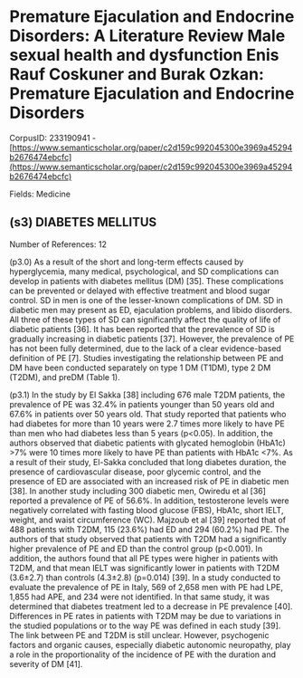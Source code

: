 # Premature Ejaculation and Endocrine Disorders: A Literature Review Male sexual health and dysfunction Enis Rauf Coskuner and Burak Ozkan: Premature Ejaculation and Endocrine Disorders

CorpusID: 233190941 - [https://www.semanticscholar.org/paper/c2d159c992045300e3969a45294b2676474ebcfc](https://www.semanticscholar.org/paper/c2d159c992045300e3969a45294b2676474ebcfc)

Fields: Medicine

## (s3) DIABETES MELLITUS
Number of References: 12

(p3.0) As a result of the short and long-term effects caused by hyperglycemia, many medical, psychological, and SD complications can develop in patients with diabetes mellitus (DM) [35]. These complications can be prevented or delayed with effective treatment and blood sugar control. SD in men is one of the lesser-known complications of DM. SD in diabetic men may present as ED, ejaculation problems, and libido disorders. All three of these types of SD can significantly affect the quality of life of diabetic patients [36]. It has been reported that the prevalence of SD is gradually increasing in diabetic patients [37]. However, the prevalence of PE has not been fully determined, due to the lack of a clear evidence-based definition of PE [7]. Studies investigating the relationship between PE and DM have been conducted separately on type 1 DM (T1DM), type 2 DM (T2DM), and preDM (Table 1).

(p3.1) In the study by El Sakka [38] including 676 male T2DM patients, the prevalence of PE was 32.4% in patients younger than 50 years old and 67.6% in patients over 50 years old. That study reported that patients who had diabetes for more than 10 years were 2.7 times more likely to have PE than men who had diabetes less than 5 years (p<0.05). In addition, the authors observed that diabetic patients with glycated hemoglobin (HbA1c) >7% were 10 times more likely to have PE than patients with HbA1c <7%. As a result of their study, El-Sakka concluded that long diabetes duration, the presence of cardiovascular disease, poor glycemic control, and the presence of ED are associated with an increased risk of PE in diabetic men [38]. In another study including 300 diabetic men, Owiredu et al [36] reported a prevalence of PE of 56.6%. In addition, testosterone levels were negatively correlated with fasting blood glucose (FBS), HbA1c, short IELT, weight, and waist circumference (WC). Majzoub et al [39] reported that of 488 patients with T2DM, 115 (23.6%) had ED and 294 (60.2%) had PE. The authors of that study observed that patients with T2DM had a significantly higher prevalence of PE and ED than the control group (p<0.001). In addition, the authors found that all PE types were higher in patients with T2DM, and that mean IELT was significantly lower in patients with T2DM (3.6±2.7) than controls (4.3±2.8) (p=0.014) [39]. In a study conducted to evaluate the prevalence of PE in Italy, 569 of 2,658 men with PE had LPE, 1,855 had APE, and 234 were not identified. In that same study, it was determined that diabetes treatment led to a decrease in PE prevalence [40]. Differences in PE rates in patients with T2DM may be due to variations in the studied populations or to the way PE was defined in each study [39]. The link between PE and T2DM is still unclear. However, psychogenic factors and organic causes, especially diabetic autonomic neuropathy, play a role in the proportionality of the incidence of PE with the duration and severity of DM [41].
